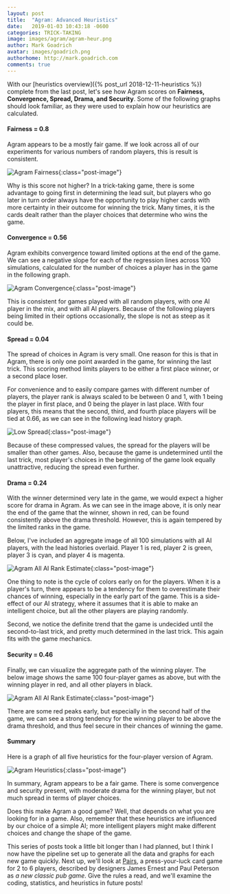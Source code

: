 ```yaml
---
layout: post
title:  "Agram: Advanced Heuristics"
date:   2019-01-03 10:43:18 -0600
categories: TRICK-TAKING
image: images/agram/agram-heur.png
author: Mark Goadrich
avatar: images/goadrich.png
authorhome: http://mark.goadrich.com
comments: true
---
```


With our [heuristics overview]({% post_url 2018-12-11-heuristics %}) complete
from the last post, let's 
see how Agram scores on **Fairness, Convergence, Spread, Drama, and Security**. Some 
of the following graphs should look familiar, as they were used to explain
how our heuristics are calculated.

#### Fairness = 0.8

Agram appears to be a mostly fair game. If we look across all of our
experiments for various numbers of random players, this is result is consistent.

![Agram Fairness]({{site.url}}{{site.baseurl}}/images/agram/fairness.png){:class="post-image"}

Why is this score not higher? In a trick-taking game, there is some advantage to going first
in determining the lead suit, but players who go later in turn order always have the 
opportunity to play higher cards with more certainty in their outcome for winning the trick. 
Many times, it is the cards dealt rather than the player choices that determine who wins the game.

#### Convergence = 0.56

Agram exhibits convergence toward limited options at the end of the game. We can see a negative slope
for each of the regression lines across 100 simulations, calculated for the number of choices a player 
has in the game in the following graph.

![Agram Convergence]({{site.url}}{{site.baseurl}}/images/agram/convergence.png){:class="post-image"}

This is consistent for games played with all random players, with one AI player in the mix,
and with all AI players. Because of the following players being limited in their options occasionally,
the slope is not as steep as it could be.

#### Spread = 0.04

The spread of choices in Agram is very small. One reason for this is that in Agram, there is only one point 
awarded in the game, for winning the last trick. This scoring method limits 
players to be either a first place winner, or a second place loser. 

For convenience and to easily compare games with different number of players, the player rank is always
scaled to be between 0 and 1, with 1 being the player in first place, and 0 being the player
in last place. With four players, this means that the second, third, and fourth place 
players will be tied at 0.66, as we can see in the following lead history graph.

![Low Spread]({{site.url}}{{site.baseurl}}/images/agram/allaionegame.png){:class="post-image"}

Because of these compressed values, the spread for the players will be smaller than other 
games. Also, because the game is undetermined until the last trick, most player's choices
in the beginning of the game look equally unattractive, reducing the spread even further.

#### Drama = 0.24

With the winner determined very late in the game, we would expect a higher score for drama in Agram. 
As we can see in the image above, it is only near the end of the game that the winner, shown
in red, can be found consistently above the drama threshold. However, this is again
tempered by the limited ranks in the game. 

Below, I've included an aggregate image of all 100 simulations with all AI players, with the 
lead histories overlaid. Player 1 is red, player 2 is green, player 3 is cyan, and player 4
is magenta. 

![Agram All AI Rank Estimate]({{site.url}}{{site.baseurl}}/images/agram/allairankestimate.png){:class="post-image"}

One thing to note is the cycle of colors early on for the players. When it is a player's turn, 
there appears to be a tendency for them to overestimate their chances of winning, especially in the early part of the game. This is 
a side-effect of our AI strategy, where it assumes that it is able to make an intelligent
choice, but all the other players are playing randomly.

Second, we notice the definite trend that the game is undecided until the second-to-last
trick, and pretty much determined in the last trick. This again fits with the game mechanics.

#### Security = 0.46

Finally, we can visualize the aggregate path of the winning player. The below image shows
the same 100 four-player games as above, but with the winning player in red, and all other players in black.

![Agram All AI Rank Estimate]({{site.url}}{{site.baseurl}}/images/agram/allairankestimatewinner.png){:class="post-image"}

There are some red peaks early, but especially in the second half of the game, we can see a
strong tendency for the winning player to be above the drama threshold, and thus feel
secure in their chances of winning the game. 

#### Summary

Here is a graph of all five heuristics for 
the four-player version of Agram.

![Agram Heuristics]({{site.url}}{{site.baseurl}}/images/agram/heuristics.png){:class="post-image"}

In summary, Agram appears to be a fair game. There is some convergence
and security present, with moderate drama for the winning player, 
but not much spread in terms of player choices.

Does this make Agram a good game? Well, that depends on what you are looking for in a game.
Also, remember that these heuristics are influenced by our choice of a simple AI; more intelligent
players might make different choices and change the shape of the game.

This series of posts took a little bit longer than I had planned, but I think
I now have the pipeline set up to generate all the data and graphs for each 
new game quickly. Next up, we'll look at 
[Pairs](https://boardgamegeek.com/boardgame/152237/pairs), a press-your-luck card game 
for 2 to 6 players, described by designers 
James Ernest and Paul Peterson as *a new classic pub game*. Give the rules
a read, and we'll examine the coding, statistics, and heuristics in future posts!
